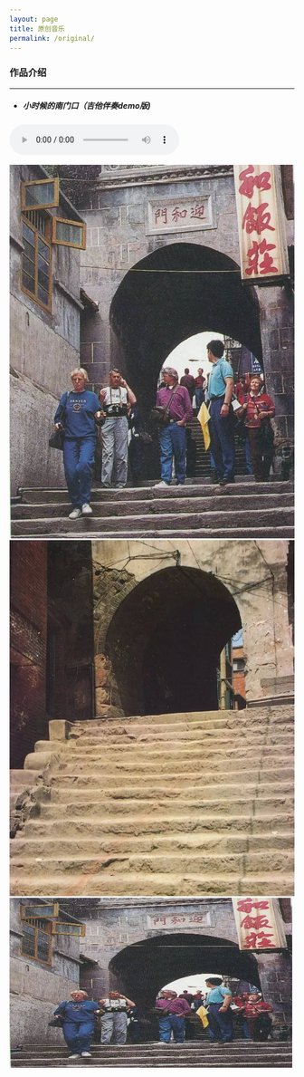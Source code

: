 ```yaml
---
layout: page
title: 原创音乐
permalink: /original/  
---
```

### 作品介绍
---
* ##### 小时候的南门口（吉他伴奏demo版)
<audio src="/assets/audio/nanmen.mp3" controls="controls">
</audio>  

![dongmen](/assets/images/original/dongmen.jpg "归州东门")   
![nanmen](/assets/images/original/nanmen.jpg "归州南门")  
<img src="/assets/images/original/dongmen.jpg" alt="归州东门" width="500" height="300" align="bottom" />

